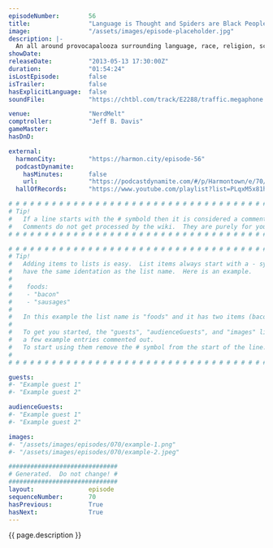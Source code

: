 ```yaml
---
episodeNumber:        56
title:                "Language is Thought and Spiders are Black People"
image:                "/assets/images/episode-placeholder.jpg"
description: |-
  An all around provocapalooza surrounding language, race, religion, science, bugs, moms and fake dinosaurs. In D&D, the characters awake in Ye Olde Arena Milieu.
showDate:             
releaseDate:          "2013-05-13 17:30:00Z"
duration:             "01:54:24"
isLostEpisode:        false
isTrailer:            false
hasExplicitLanguage:  false
soundFile:            "https://chtbl.com/track/E2288/traffic.megaphone.fm/STA1414022938.mp3?updated=1554503431"

venue:                "NerdMelt"
comptroller:          "Jeff B. Davis"
gameMaster:           
hasDnD:               

external:
  harmonCity:         "https://harmon.city/episode-56"
  podcastDynamite:
    hasMinutes:       false
    url:              "https://podcastdynamite.com/#/p/Harmontown/e/70/56"
  hallOfRecords:      "https://www.youtube.com/playlist?list=PLqxM5x81hNOZMIpuEV_KZ2FTNfHO5rL3F"

# # # # # # # # # # # # # # # # # # # # # # # # # # # # # # # # # # # # # # # # # # # # #
# Tip!
#   If a line starts with the # symbold then it is considered a comment.
#   Comments do not get processed by the wiki.  They are purely for your information.
# # # # # # # # # # # # # # # # # # # # # # # # # # # # # # # # # # # # # # # # # # # # #

# # # # # # # # # # # # # # # # # # # # # # # # # # # # # # # # # # # # # # # # # # # # #
# Tip!
#   Adding items to lists is easy.  List items always start with a - symbol and have
#   have the same identation as the list name.  Here is an example.
#
#    foods:
#    - "bacon"
#    - "sausages"
#
#   In this example the list name is "foods" and it has two items (bacon, and sausages).
#
#   To get you started, the "guests", "audienceGuests", and "images" lists below have
#   a few example entries commented out.
#   To start using them remove the # symbol from the start of the line.
#
# # # # # # # # # # # # # # # # # # # # # # # # # # # # # # # # # # # # # # # # # # # # #

guests:
#- "Example guest 1"
#- "Example guest 2"

audienceGuests:
#- "Example guest 1"
#- "Example guest 2"

images:
#- "/assets/images/episodes/070/example-1.png"
#- "/assets/images/episodes/070/example-2.jpeg"

##############################
# Generated.  Do not change! #
##############################
layout:               episode
sequenceNumber:       70
hasPrevious:          True
hasNext:              True
---
```


<!-- The episode description will be rendered here -->
{{ page.description }}

<!-- Add your content BELOW here -->
<!-- vvvvvvvvvvvvvvvvvvvvvvvvvvv -->




<!-- ^^^^^^^^^^^^^^^^^^^^^^^^^^^ -->
<!-- Add your content ABOVE here -->

<!-- The episode gallery will be rendered here -->
